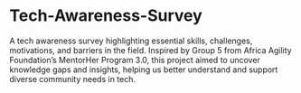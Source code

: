 # Tech-Awareness-Survey
A tech awareness survey highlighting essential skills, challenges, motivations, and barriers in the field. Inspired by Group 5 from Africa Agility Foundation’s MentorHer Program 3.0, this project aimed to uncover knowledge gaps and insights, helping us better understand and support diverse community needs in tech.
